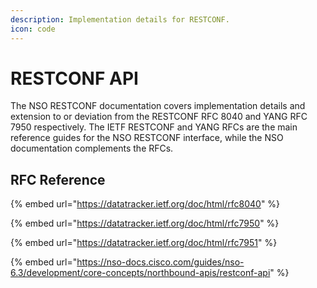 ```yaml
---
description: Implementation details for RESTCONF.
icon: code
---
```


# RESTCONF API

The NSO RESTCONF documentation covers implementation details and extension to or deviation from the RESTCONF RFC 8040 and YANG RFC 7950 respectively. The IETF RESTCONF and YANG RFCs are the main reference guides for the NSO RESTCONF interface, while the NSO documentation complements the RFCs.

## RFC Reference

{% embed url="https://datatracker.ietf.org/doc/html/rfc8040" %}

{% embed url="https://datatracker.ietf.org/doc/html/rfc7950" %}

{% embed url="https://datatracker.ietf.org/doc/html/rfc7951" %}

{% embed url="https://nso-docs.cisco.com/guides/nso-6.3/development/core-concepts/northbound-apis/restconf-api" %}
